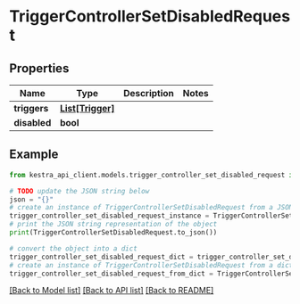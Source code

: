 # TriggerControllerSetDisabledRequest


## Properties

Name | Type | Description | Notes
------------ | ------------- | ------------- | -------------
**triggers** | [**List[Trigger]**](Trigger.md) |  | 
**disabled** | **bool** |  | 

## Example

```python
from kestra_api_client.models.trigger_controller_set_disabled_request import TriggerControllerSetDisabledRequest

# TODO update the JSON string below
json = "{}"
# create an instance of TriggerControllerSetDisabledRequest from a JSON string
trigger_controller_set_disabled_request_instance = TriggerControllerSetDisabledRequest.from_json(json)
# print the JSON string representation of the object
print(TriggerControllerSetDisabledRequest.to_json())

# convert the object into a dict
trigger_controller_set_disabled_request_dict = trigger_controller_set_disabled_request_instance.to_dict()
# create an instance of TriggerControllerSetDisabledRequest from a dict
trigger_controller_set_disabled_request_from_dict = TriggerControllerSetDisabledRequest.from_dict(trigger_controller_set_disabled_request_dict)
```
[[Back to Model list]](../README.md#documentation-for-models) [[Back to API list]](../README.md#documentation-for-api-endpoints) [[Back to README]](../README.md)


